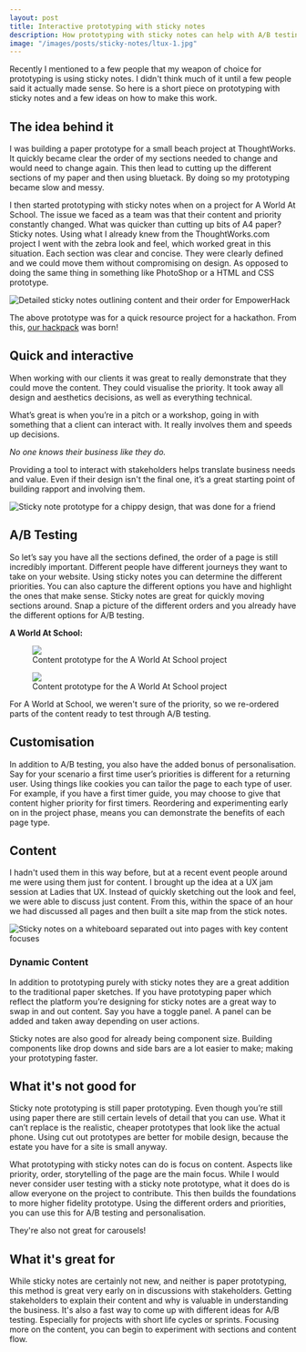 ```yaml
---
layout: post
title: Interactive prototyping with sticky notes
description: How prototyping with sticky notes can help with A/B testing, personalisation and getting your stakeholders interacting. 
image: "/images/posts/sticky-notes/ltux-1.jpg"
---
```


Recently I mentioned to a few people that my weapon of choice for prototyping is using sticky notes. I didn't think much of it until a few people said it actually made sense. So here is a short piece on prototyping with sticky notes and a few ideas on how to make this work.

## The idea behind it
I was building a paper prototype for a small beach project at ThoughtWorks. It quickly became clear the order of my sections needed to change and would need to change again. This then lead to cutting up the different sections of my paper and then using bluetack. By doing so my prototyping became slow and messy.

I then started prototyping with sticky notes when on a project for A World At School. The issue we faced as a team was that their content and priority constantly changed. What was quicker than cutting up bits of A4 paper? Sticky notes. Using what I already knew from the ThoughtWorks.com project I went with the zebra look and feel, which worked great in this situation. Each section was clear and concise. They were clearly defined and we could move them without compromising on design. As opposed to doing the same thing in something like PhotoShop or a HTML and CSS prototype. 

<div class="images">
	<img class="portrait" src="/images/posts/sticky-notes/empowerhack-1.jpg" alt="Detailed sticky notes outlining content and their order for EmpowerHack">
</div>

The above prototype was for a quick resource project for a hackathon. From this, [our hackpack] was born!

## Quick and interactive
When working with our clients it was great to really demonstrate that they could move the content. They could visualise the priority. It took away all design and aesthetics decisions, as well as everything technical. 

What’s great is when you’re in a pitch or a workshop, going in with something that a client can interact with. It really involves them and speeds up decisions.

*No one knows their business like they do.*

Providing a tool to interact with stakeholders helps translate business needs and value. Even if their design isn't the final one, it’s a great starting point of building rapport and involving them.

<div class="images">
	<img class="portrait" src="/images/posts/sticky-notes/chippy.jpg" alt="Sticky note prototype for a chippy design, that was done for a friend">
</div>


## A/B Testing
So let’s say you have all the sections defined, the order of a page is still incredibly important. Different people have different journeys they want to take on your website. Using sticky notes you can determine the different priorities. You can also capture the different options you have and highlight the ones that make sense. Sticky notes are great for quickly moving sections around. Snap a picture of the different orders and you already have the different options for A/B testing.

<strong>A World At School:</strong>
<div class="images">
	<figure class="col-xs-12 col-sm-6">
     	<img class="same-height" src="/images/posts/sticky-notes/awas-1.jpg">
     	<figcaption>Content prototype for the A World At School project</figcaption>
     </figure>
     <figure class="col-xs-12 col-sm-6">
     	<img class="same-height" src="/images/posts/sticky-notes/awas-2.jpg">
     	<figcaption>Content prototype for the A World At School project</figcaption>
     </figure>
</div>

For A World at School, we weren't sure of the priority, so we re-ordered parts of the content ready to test through A/B testing.

## Customisation
In addition to A/B testing, you also have the added bonus of personalisation. Say for your scenario a first time user’s priorities is different for a returning user. Using things like cookies you can tailor the page to each type of user. For example, if you have a first timer guide, you may choose to give that content higher priority for first timers. Reordering and experimenting early on in the project phase, means you can demonstrate the benefits of each page type.

## Content
I hadn't used them in this way before, but at a recent event people around me were using them just for content. I brought up the idea at a UX jam session at Ladies that UX. Instead of quickly sketching out the look and feel, we were able to discuss just content. From this, within the space of an hour we had discussed all pages and then built a site map from the stick notes.

<div class="images">
	<img class="landscape" src="/images/posts/sticky-notes/ltux-1.jpg" alt="Sticky notes on a whiteboard separated out into pages with key content focuses">
</div>

### Dynamic Content
In addition to prototyping purely with sticky notes they are a great addition to the traditional paper sketches. If you have prototyping paper which reflect the platform you’re designing for sticky notes are a great way to swap in and out content. Say you have a toggle panel. A panel can be added and taken away depending on user actions.

Sticky notes are also good for already being component size. Building components like drop downs and side bars are a lot easier to make; making your prototyping faster.

## What it's not good for
Sticky note prototyping is still paper prototyping. Even though you’re still using paper there are still certain levels of detail that you can use. What it can’t replace is the realistic, cheaper prototypes that look like the actual phone. Using cut out prototypes are better for mobile design, because the estate you have for a site is small anyway. 

What prototyping with sticky notes can do is focus on content. Aspects like priority, order, storytelling of the page are the main focus. While I would never consider user testing with a sticky note prototype, what it does do is allow everyone on the project to contribute. This then builds the foundations to more higher fidelity prototype. Using the different orders and priorities, you can use this for A/B testing and personalisation.

They're also not great for carousels!
 
## What it's great for
While sticky notes are certainly not new, and neither is paper prototyping, this method is great very early on in discussions with stakeholders. Getting stakeholders to explain their content and why is valuable in understanding the business. It's also a fast way to come up with different ideas for A/B testing. Especially for projects with short life cycles or sprints. Focusing more on the content, you can begin to experiment with sections and content flow.


[our hackpack]: http://empowerhack.io/HerStory-Website/hack-pack.html